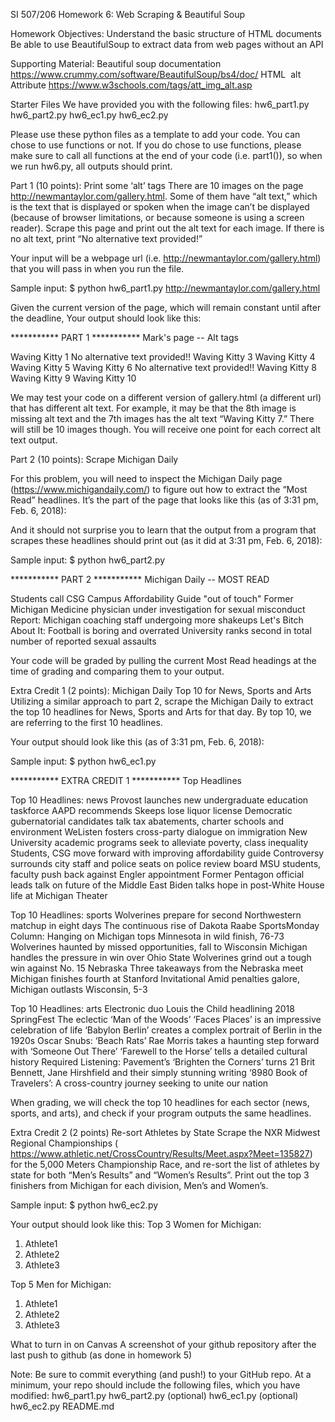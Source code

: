 SI 507/206 
Homework 6: Web Scraping & Beautiful Soup

Homework Objectives:
Understand the basic structure of HTML documents
Be able to use BeautifulSoup to extract data from web pages without an API

Supporting Material:
Beautiful soup documentation https://www.crummy.com/software/BeautifulSoup/bs4/doc/
HTML <img> alt Attribute
https://www.w3schools.com/tags/att_img_alt.asp

Starter Files
We have provided you with the following files:
hw6_part1.py
hw6_part2.py
hw6_ec1.py
hw6_ec2.py

Please use these python files as a template to add your code. You can chose to use functions or not. If you do chose to use functions, please make sure to call all functions at the end of your code (i.e. part1()), so when we run hw6.py, all outputs should print. 


Part 1 (10 points): Print some ‘alt’ tags
There are 10 images on the page http://newmantaylor.com/gallery.html. Some of them have “alt text,” which is the text that is displayed or spoken when the image can’t be displayed (because of browser limitations, or because someone is using a screen reader). Scrape this page and print out the alt text for each image. If there is no alt text, print “No alternative text provided!”

Your input will be a webpage url (i.e. http://newmantaylor.com/gallery.html) that you will pass in when you run the file.

Sample input:
$ python hw6_part1.py http://newmantaylor.com/gallery.html

Given the current version of the page, which will remain constant until after the deadline, Your output should look like this:

*********** PART 1 ***********
Mark's page -- Alt tags

Waving Kitty 1
No alternative text provided!!
Waving Kitty 3
Waving Kitty 4
Waving Kitty 5
Waving Kitty 6
No alternative text provided!!
Waving Kitty 8
Waving Kitty 9
Waving Kitty 10


We may test your code on a different version of gallery.html (a different url) that has different alt text. For example, it may be that the 8th image is missing alt text and the 7th images has the alt text “Waving Kitty 7.” There will still be 10 images though. You will receive one point for each correct alt text output.

Part 2 (10 points): Scrape Michigan Daily

For this problem, you will need to inspect the Michigan Daily page (https://www.michigandaily.com/) to figure out how to extract the “Most Read” headlines. It’s the part of the page that looks like this (as of 3:31 pm, Feb. 6, 2018):


And it should not surprise you to learn that the output from a program that scrapes these headlines should print out (as it did at 3:31 pm, Feb. 6, 2018):

Sample input:
$ python hw6_part2.py

*********** PART 2 ***********
Michigan Daily -- MOST READ

Students call CSG Campus Affordability Guide "out of touch"
Former Michigan Medicine physician under investigation for sexual misconduct
Report: Michigan coaching staff undergoing more shakeups
Let's Bitch About It: Football is boring and overrated 
University ranks second in total number of reported sexual assaults


Your code will be graded by pulling the current Most Read headings at the time of grading and comparing them to your output. 

Extra Credit 1 (2 points): Michigan Daily Top 10 for News, Sports and Arts
Utilizing a similar approach to part 2, scrape the Michigan Daily to extract the top 10 headlines for News, Sports and Arts for that day. By top 10, we are referring to the first 10 headlines. 

Your output should look like this (as of 3:31 pm, Feb. 6, 2018):

Sample input:
$ python hw6_ec1.py


*********** EXTRA CREDIT 1 ***********
Top Headlines

Top 10 Headlines: news
Provost launches new undergraduate education taskforce
AAPD recommends Skeeps lose liquor license
Democratic gubernatorial candidates talk tax abatements, charter schools and environment
WeListen fosters cross-party dialogue on immigration
New University academic programs seek to alleviate poverty, class inequality
Students, CSG move forward with improving affordability guide
Controversy surrounds city staff and police seats on police review board
MSU students, faculty push back against Engler appointment
Former Pentagon official leads talk on future of the Middle East
Biden talks hope in post-White House life at Michigan Theater

Top 10 Headlines: sports
Wolverines prepare for second Northwestern matchup in eight days
The continuous rise of Dakota Raabe
SportsMonday Column: Hanging on 
Michigan tops Minnesota in wild finish, 76-73
Wolverines haunted by missed opportunities, fall to Wisconsin
Michigan handles the pressure in win over Ohio State
Wolverines grind out a tough win against No. 15 Nebraska
Three takeaways from the Nebraska meet
Michigan finishes fourth at Stanford Invitational
Amid penalties galore, Michigan outlasts Wisconsin, 5-3

Top 10 Headlines: arts
Electronic duo Louis the Child headlining 2018 SpringFest
The eclectic ‘Man of the Woods’
‘Faces Places’ is an impressive celebration of life
‘Babylon Berlin’ creates a complex portrait of Berlin in the 1920s
Oscar Snubs: ‘Beach Rats’
Rae Morris takes a haunting step forward with ‘Someone Out There’
‘Farewell to the Horse’ tells a detailed cultural history 
Required Listening: Pavement’s ‘Brighten the Corners’ turns 21
Brit Bennett, Jane Hirshfield and their simply stunning writing
‘8980 Book of Travelers’: A cross-country journey seeking to unite our nation

When grading, we will check the top 10 headlines for each sector (news, sports, and arts), and check if your program outputs the same headlines. 


Extra Credit 2 (2 points) Re-sort Athletes by State
Scrape the NXR Midwest Regional Championships ( https://www.athletic.net/CrossCountry/Results/Meet.aspx?Meet=135827) for the 5,000 Meters Championship Race, and re-sort the list of athletes by state for both “Men’s Results” and “Women’s Results”. Print out the top 3 finishers from Michigan for each division, Men’s and Women’s.

Sample input:
$ python hw6_ec2.py

Your output should look like this:
Top 3 Women for Michigan: 
1. Athlete1
2. Athlete2
3. Athlete3

Top 5 Men for Michigan:
1. Athlete1
2. Athlete2
3. Athlete3

What to turn in on Canvas
A screenshot of your github repository after the last push to github (as done in homework 5)

Note:
Be sure to commit everything (and push!) to your GitHub repo. At a minimum, your repo should include the following files, which you have modified:
hw6_part1.py
hw6_part2.py
(optional) hw6_ec1.py
(optional) hw6_ec2.py
README.md

